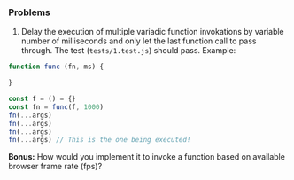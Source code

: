 ### Problems

1. Delay the execution of multiple variadic function invokations by variable number of milliseconds and only let the last function call to pass through. The test (`tests/1.test.js`) should pass. Example:

```js
function func (fn, ms) {

}

const f = () = {}
const fn = func(f, 1000)
fn(...args)
fn(...args)
fn(...args)
fn(...args) // This is the one being executed!
```

**Bonus:**  How would you implement it to invoke a function based on available browser frame rate (fps)? 
